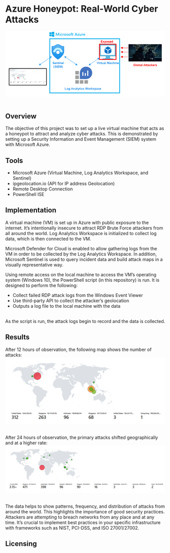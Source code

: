 # Azure Honeypot: Real-World Cyber Attacks
![Overview](https://github.com/bqazi/Azure_Honeypot/blob/main/images/outline.png) <br><br>

## Overview
The objective of this project was to set up a live virtual machine that acts as a honeypot to attract and analyze cyber attacks. 
This is demonstrated by setting up a Security Information and Event Management (SIEM) system with Microsoft Azure. 

## Tools
* Microsoft Azure (Virtual Machine, Log Analytics Workspace, and Sentinel)
* ipgeolocation.io (API for IP address Geolocation)
* Remote Desktop Connection
* PowerShell ISE

## Implementation
A virtual machine (VM) is set up in Azure with public exposure to the internet. It’s intentionally insecure to attract RDP Brute Force attackers from all around the world. 
Log Analytics Workspace is initialized to collect log data, which is then connected to the VM.

Microsoft Defender for Cloud is enabled to allow gathering logs from the VM in order to be collected by the Log Analytics Workspace.
In addition, Microsoft Sentinel is used to query incident data and build attack maps in a visually representative way.

Using remote access on the local machine to access the VM’s operating system (Windows 10), the PowerShell script (in this repository) is run. It is designed to perform the following:
* Collect failed RDP attack logs from the Windows Event Viewer 
* Use third-party API to collect the attacker’s geolocation
* Outputs a log file to the local machine with the data  <br><br />

As the script is run, the attack logs begin to record and the data is collected.

## Results
After 12 hours of observation, the following map shows the number of attacks:
![12 hours post script](https://github.com/bqazi/Azure_Honeypot/blob/main/images/RDP_map.png) <br><br>

After 24 hours of observation, the primary attacks shifted geographically and at a higher rate:
![24 hours post script](https://github.com/bqazi/Azure_Honeypot/blob/main/images/RDP_map_24.png) <br><br>

The data helps to show patterns, frequency, and distribution of attacks from around the world. This highlights the importance of good security practices. 
Attackers are attempting to breach networks from any place and at any time. It’s crucial to implement best practices in your specific infrastructure with 
frameworks such as NIST, PCI-DSS, and ISO 27001/27002.

## Licensing